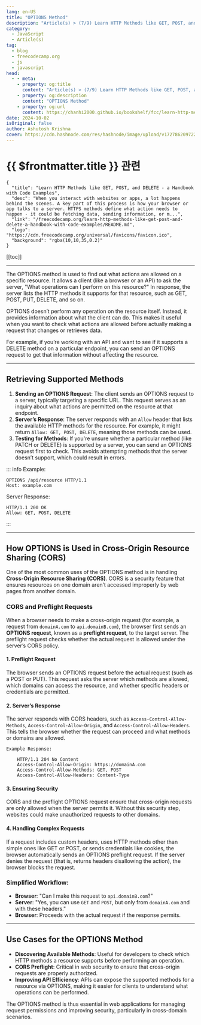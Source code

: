 ```yaml
---
lang: en-US
title: "OPTIONS Method"
description: "Article(s) > (7/9) Learn HTTP Methods like GET, POST, and DELETE - a Handbook with Code Examples"
category:
  - JavaScript
  - Article(s)
tag:
  - blog
  - freecodecamp.org
  - js
  - javascript
head:
  - - meta:
    - property: og:title
      content: "Article(s) > (7/9) Learn HTTP Methods like GET, POST, and DELETE - a Handbook with Code Examples"
    - property: og:description
      content: "OPTIONS Method"
    - property: og:url
      content: https://chanhi2000.github.io/bookshelf/fcc/learn-http-methods-like-get-post-and-delete-a-handbook-with-code-examples/options-method.html
date: 2024-10-02
isOriginal: false
author: Ashutosh Krishna
cover: https://cdn.hashnode.com/res/hashnode/image/upload/v1727862097228/24433377-ebb8-49b5-b0ee-5736f629399d.png
---
```


# {{ $frontmatter.title }} 관련

```component VPCard
{
  "title": "Learn HTTP Methods like GET, POST, and DELETE - a Handbook with Code Examples",
  "desc": "When you interact with websites or apps, a lot happens behind the scenes. A key part of this process is how your browser or app talks to a server. HTTPS methods define what action needs to happen - it could be fetching data, sending information, or m...",
  "link": "/freecodecamp.org/learn-http-methods-like-get-post-and-delete-a-handbook-with-code-examples/README.md",
  "logo": "https://cdn.freecodecamp.org/universal/favicons/favicon.ico",
  "background": "rgba(10,10,35,0.2)"
}
```

[[toc]]

---

<SiteInfo
  name="Learn HTTP Methods like GET, POST, and DELETE - a Handbook with Code Examples"
  desc="When you interact with websites or apps, a lot happens behind the scenes. A key part of this process is how your browser or app talks to a server. HTTPS methods define what action needs to happen - it could be fetching data, sending information, or m..."
  url="https://freecodecamp.org/news/learn-http-methods-like-get-post-and-delete-a-handbook-with-code-examples/"
  logo="https://cdn.freecodecamp.org/universal/favicons/favicon.ico"
  preview="https://cdn.hashnode.com/res/hashnode/image/upload/v1727862097228/24433377-ebb8-49b5-b0ee-5736f629399d.png"/>

The OPTIONS method is used to find out what actions are allowed on a specific resource. It allows a client (like a browser or an API) to ask the server, "What operations can I perform on this resource?" In response, the server lists the HTTP methods it supports for that resource, such as GET, POST, PUT, DELETE, and so on.

OPTIONS doesn’t perform any operation on the resource itself. Instead, it provides information about what the client can do. This makes it useful when you want to check what actions are allowed before actually making a request that changes or retrieves data.

For example, if you’re working with an API and want to see if it supports a DELETE method on a particular endpoint, you can send an OPTIONS request to get that information without affecting the resource.

---

## Retrieving Supported Methods

1. **Sending an OPTIONS Request**: The client sends an OPTIONS request to a server, typically targeting a specific URL. This request serves as an inquiry about what actions are permitted on the resource at that endpoint.
2. **Server’s Response**: The server responds with an `Allow` header that lists the available HTTP methods for the resource. For example, it might return `Allow: GET, POST, DELETE`, meaning those methods can be used.
3. **Testing for Methods**: If you're unsure whether a particular method (like PATCH or DELETE) is supported by a server, you can send an OPTIONS request first to check. This avoids attempting methods that the server doesn’t support, which could result in errors.

::: info Example:

```
OPTIONS /api/resource HTTP/1.1
Host: example.com
```

Server Response:

```
HTTP/1.1 200 OK
Allow: GET, POST, DELETE
```

:::

---

## How OPTIONS is Used in Cross-Origin Resource Sharing (CORS)

One of the most common uses of the OPTIONS method is in handling **Cross-Origin Resource Sharing (CORS)**. CORS is a security feature that ensures resources on one domain aren’t accessed improperly by web pages from another domain.

### CORS and Preflight Requests

When a browser needs to make a cross-origin request (for example, a request from `domainA.com` to `api.domainB.com`), the browser first sends an **OPTIONS request**, known as a **preflight request**, to the target server. The preflight request checks whether the actual request is allowed under the server’s CORS policy.

#### 1. Preflight Request

The browser sends an OPTIONS request before the actual request (such as a POST or PUT). This request asks the server which methods are allowed, which domains can access the resource, and whether specific headers or credentials are permitted.

#### 2. Server’s Response

The server responds with CORS headers, such as `Access-Control-Allow-Methods`, `Access-Control-Allow-Origin`, and `Access-Control-Allow-Headers`. This tells the browser whether the request can proceed and what methods or domains are allowed.

```
Example Response:

    HTTP/1.1 204 No Content
    Access-Control-Allow-Origin: https://domainA.com
    Access-Control-Allow-Methods: GET, POST
    Access-Control-Allow-Headers: Content-Type
```

#### 3. Ensuring Security

CORS and the preflight OPTIONS request ensure that cross-origin requests are only allowed when the server permits it. Without this security step, websites could make unauthorized requests to other domains.

#### 4. Handling Complex Requests

If a request includes custom headers, uses HTTP methods other than simple ones like GET or POST, or sends credentials like cookies, the browser automatically sends an OPTIONS preflight request. If the server denies the request (that is, returns headers disallowing the action), the browser blocks the request.

### Simplified Workflow:

- **Browser**: "Can I make this request to `api.domainB.com`?"
- **Server**: "Yes, you can use `GET` and `POST`, but only from `domainA.com` and with these headers."
- **Browser**: Proceeds with the actual request if the response permits.

---

## Use Cases for the OPTIONS Method

- **Discovering Available Methods**: Useful for developers to check which HTTP methods a resource supports before performing an operation.
- **CORS Preflight**: Critical in web security to ensure that cross-origin requests are properly authorized.
- **Improving API Efficiency**: APIs can expose the supported methods for a resource via OPTIONS, making it easier for clients to understand what operations can be performed.

The OPTIONS method is thus essential in web applications for managing request permissions and improving security, particularly in cross-domain scenarios.